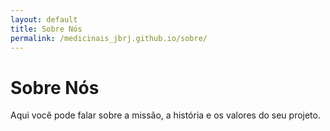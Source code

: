 ```yaml
---
layout: default
title: Sobre Nós
permalink: /medicinais_jbrj.github.io/sobre/
---
```


# Sobre Nós

Aqui você pode falar sobre a missão, a história e os valores do seu projeto.
